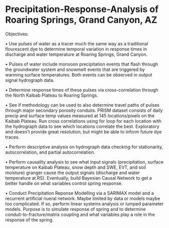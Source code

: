 # Precipitation-Response-Analysis of Roaring Springs, Grand Canyon, AZ

Objectives:

•	Use pulses of water as a tracer much the same way as a traditional flourescent dye to determine temporal variation in response times in discharge and water temperature at Roaring Springs, Grand Canyon.

•	Pulses of water include monsoon precipitation events that flash through the groundwater system and snowmelt events that are triggered by warming surface temperatures.  Both events can be observed in output signal hydrograph data.

•	Determine response times of these pulses via cross-correlation through the North Kaibab Plateau to Roaring Springs.

•	See if methodology can be used to also determine travel paths of pulses through major secondary porosity conduits. PRISM dataset consists of daily precip and surface temp values measured at 145 locations/pixels on the Kaibab Plateau. Run cross correlations using for loop for each location with the hydrograph data to see which locations correlate the best. Exploratory and doesn't provide great resolution, but might be able to inform future dye traces.

•	Perform descriptive analysis on hydrograph data checking for stationarity, autocorrelation, and partial autocorrelation.

•	Perform causality analysis to see what input signals (precipitation, surface temperature on Kaibab Plateau, snow depth and SWE, EVT, and soil moisture) granger cause the output signals (discharge and water temperature at RS).  Eventually, build Bayesian Causal Network to get a better handle on what variables control spring response. 

•	Conduct Precipitation Reponse Modelling via a SARIMAX model and a recurrent artificial nueral network. Maybe limited by data or models maybe too complicated. If so, perform linear systems analysis or lumped parameter models. Purpose is to simulate response of spring and to determine conduit-to-fracture/matrix coupling and what variables play a role in the response of the spring.
